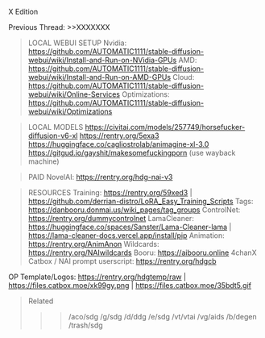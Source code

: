 X Edition

Previous Thread: >>XXXXXXX

>LOCAL WEBUI SETUP
Nvidia: https://github.com/AUTOMATIC1111/stable-diffusion-webui/wiki/Install-and-Run-on-NVidia-GPUs
AMD: https://github.com/AUTOMATIC1111/stable-diffusion-webui/wiki/Install-and-Run-on-AMD-GPUs
Cloud: https://github.com/AUTOMATIC1111/stable-diffusion-webui/wiki/Online-Services
Optimizations: https://github.com/AUTOMATIC1111/stable-diffusion-webui/wiki/Optimizations

>LOCAL MODELS
https://civitai.com/models/257749/horsefucker-diffusion-v6-xl
https://rentry.org/5exa3
https://huggingface.co/cagliostrolab/animagine-xl-3.0
https://gitgud.io/gayshit/makesomefuckingporn (use wayback machine)

>PAID
NovelAI: https://rentry.org/hdg-nai-v3

>RESOURCES
Training: https://rentry.org/59xed3 | https://github.com/derrian-distro/LoRA_Easy_Training_Scripts
Tags: https://danbooru.donmai.us/wiki_pages/tag_groups
ControlNet: https://rentry.org/dummycontrolnet
LamaCleaner: https://huggingface.co/spaces/Sanster/Lama-Cleaner-lama | https://lama-cleaner-docs.vercel.app/install/pip
Animation: https://rentry.org/AnimAnon
Wildcards: https://rentry.org/NAIwildcards
Booru: https://aibooru.online
4chanX Catbox / NAI prompt userscript: https://rentry.org/hdgcb

OP Template/Logos: https://rentry.org/hdgtemp/raw | https://files.catbox.moe/xk99gy.png | https://files.catbox.moe/35bdt5.gif

>Related
>>>/aco/sdg
>>>/g/sdg
>>>/d/ddg
>>>/e/sdg
>>>/vt/vtai
>>>/vg/aids
>>>/b/degen
>>>/trash/sdg